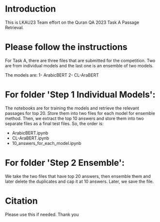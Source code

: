 # Introduction
This is LKAU23 Team effort on the Quran QA 2023 Task A Passage Retrieval. 

# Please follow the instructions

For Task A, there are three files that are submitted for the competition. Two are from individual models and the last one is an ensemble of two models.

The models are:
1- ArabicBERT
2- CL-AraBERT

# For folder 'Step 1 Individual Models':
The notebooks are for training the models and retrieve the relevant passages for top 20. Store them into two files for each model for ensemble method. Then, we extract the top 10 answers and store them into two separate files as a final test files.
So, the order is:
- ArabicBERT.ipynb
- CL-AraBERT.ipynb
- 10_answers_for_each_model.ipynb

# For folder 'Step 2 Ensemble':
We take the two files that have top 20 answers, then ensemble them and later delete the duplicates and cap it at 10 answers. Later, we save the file.

# Citation
Please use this if needed. Thank you
